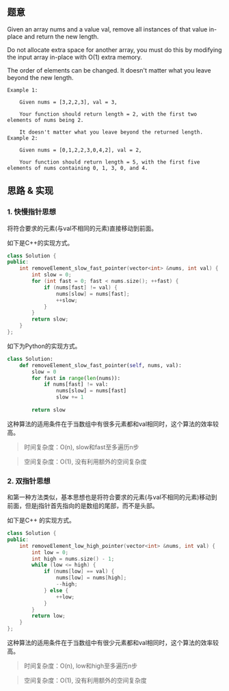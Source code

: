 ## 题意
Given an array nums and a value val, remove all instances of that value in-place and return the new length.

Do not allocate extra space for another array, you must do this by modifying the input array in-place with O(1) extra memory.

The order of elements can be changed. It doesn't matter what you leave beyond the new length.

```
Example 1:
    
    Given nums = [3,2,2,3], val = 3,
    
    Your function should return length = 2, with the first two elements of nums being 2.
    
    It doesn't matter what you leave beyond the returned length.
Example 2:
    
    Given nums = [0,1,2,2,3,0,4,2], val = 2,
    
    Your function should return length = 5, with the first five elements of nums containing 0, 1, 3, 0, and 4.
```
## 思路 & 实现

### 1. 快慢指针思想
将符合要求的元素(与val不相同的元素)直接移动到前面。

如下是C++的实现方式。

```C++
class Solution {
public:
    int removeElement_slow_fast_pointer(vector<int> &nums, int val) {
        int slow = 0;
        for (int fast = 0; fast < nums.size(); ++fast) {
            if (nums[fast] != val) {
                nums[slow] = nums[fast];
                ++slow;
            }
        }
        return slow;
    }
};
```
如下为Python的实现方式。
```python
class Solution:
    def removeElement_slow_fast_pointer(self, nums, val):
        slow = 0
        for fast in range(len(nums)):
            if nums[fast] != val:
                nums[slow] = nums[fast]
                slow += 1
        
        return slow
```
这种算法的适用条件在于当数组中有很多元素都和val相同时，这个算法的效率较高。

> 时间复杂度：O(n), slow和fast至多遍历n步

> 空间复杂度：O(1), 没有利用额外的空间复杂度

### 2. 双指针思想
和第一种方法类似，基本思想也是将符合要求的元素(与val不相同的元素)移动到前面，但是j指针首先指向的是数组的尾部，而不是头部。

如下是C++ 的实现方式。
```C++
class Solution {
public:
    int removeElement_low_high_pointer(vector<int> &nums, int val) {
        int low = 0;
        int high = nums.size() - 1;
        while (low <= high) {
            if (nums[low] == val) {
                nums[low] = nums[high];
                --high;
            } else {
                ++low;
            }
        }
        return low;
    }
};
```
这种算法的适用条件在于当数组中有很少元素都和val相同时，这个算法的效率较高。

> 时间复杂度：O(n), low和high至多遍历n步

> 空间复杂度：O(1), 没有利用额外的空间复杂度
